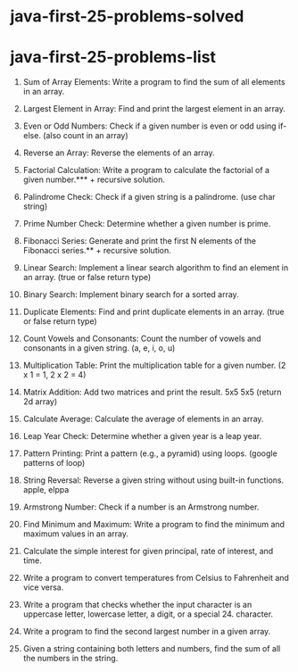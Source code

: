 # java-first-25-problems-solved

# java-first-25-problems-list

1.	Sum of Array Elements: Write a program to find the sum of all elements in an array.

2.	Largest Element in Array: Find and print the largest element in an array.

3.	Even or Odd Numbers: Check if a given number is even or odd using if-else. (also count in an array)

4.	Reverse an Array: Reverse the elements of an array.

5.	Factorial Calculation: Write a program to calculate the factorial of a given number.*** + recursive solution.

6.	Palindrome Check: Check if a given string is a palindrome. (use char string)

7.	Prime Number Check: Determine whether a given number is prime.

8.	Fibonacci Series: Generate and print the first N elements of the Fibonacci series.** + recursive solution.

9.	Linear Search: Implement a linear search algorithm to find an element in an array. (true or false return type)

10.	Binary Search: Implement binary search for a sorted array.

11.	Duplicate Elements: Find and print duplicate elements in an array. (true or false return type)

12.	Count Vowels and Consonants: Count the number of vowels and consonants in a given string. (a, e, i, o, u)

13.	Multiplication Table: Print the multiplication table for a given number. (2 x 1 = 1, 2 x 2 = 4)

14.	Matrix Addition: Add two matrices and print the result. 5x5 5x5 (return 2d array)

15.	Calculate Average: Calculate the average of elements in an array.

16.	Leap Year Check: Determine whether a given year is a leap year.

17.	Pattern Printing: Print a pattern (e.g., a pyramid) using loops. (google patterns of loop)

18.	String Reversal: Reverse a given string without using built-in functions. apple, elppa

19.	Armstrong Number: Check if a number is an Armstrong number.

20.	Find Minimum and Maximum: Write a program to find the minimum and maximum values in an array.
21.	Calculate the simple interest for given principal, rate of interest, and time.
22.	Write a program to convert temperatures from Celsius to Fahrenheit and vice versa.
23.	Write a program that checks whether the input character is an uppercase letter, lowercase letter, a digit, or a special 24. character.
24.	Write a program to find the second largest number in a given array.
25.	Given a string containing both letters and numbers, find the sum of all the numbers in the string.
